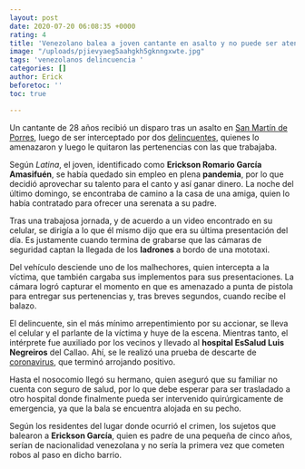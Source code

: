 ```yaml
---
layout: post
date: 2020-07-20 06:08:35 +0000
rating: 4
title: 'Venezolano balea a joven cantante en asalto y no puede ser atendido de emergencia '
image: "/uploads/pjievyaeg5aahgkh5gknngxwte.jpg"
tags: 'venezolanos delincuencia '
categories: []
author: Erick
beforetoc: ''
toc: true

---
```

Un cantante de 28 años recibió un disparo tras un asalto en [San Martín de Porres](https://larepublica.pe/tag/san-martin-de-porres/), luego de ser interceptado por dos [delincuentes](https://larepublica.pe/tag/delincuencia/), quienes lo amenazaron y luego le quitaron las pertenencias con las que trabajaba.

Según _Latina_, el joven, identificado como **Erickson Romario García Amasifuén**, se había quedado sin empleo en plena **pandemia**, por lo que decidió aprovechar su talento para el canto y así ganar dinero. La noche del último domingo, se encontraba de camino a la casa de una amiga, quien lo había contratado para ofrecer una serenata a su padre.

Tras una trabajosa jornada, y de acuerdo a un video encontrado en su celular, se dirigía a lo que él mismo dijo que era su última presentación del día. Es justamente cuando termina de grabarse que las cámaras de seguridad captan la llegada de los **ladrones** a bordo de una mototaxi.

Del vehículo desciende uno de los malhechores, quien intercepta a la víctima, que también cargaba sus implementos para sus presentaciones. La cámara logró capturar el momento en que es amenazado a punta de pistola para entregar sus pertenencias y, tras breves segundos, cuando recibe el balazo.

El delincuente, sin el más mínimo arrepentimiento por su accionar, se lleva el celular y el parlante de la víctima y huye de la escena. Mientras tanto, el intérprete fue auxiliado por los vecinos y llevado al **hospital EsSalud Luis Negreiros** del Callao. Ahí, se le realizó una prueba de descarte de [coronavirus](https://larepublica.pe/tag/coronavirus-en-peru/), que terminó arrojando positivo.

Hasta el nosocomio llegó su hermano, quien aseguró que su familiar no cuenta con seguro de salud, por lo que debe esperar para ser trasladado a otro hospital donde finalmente pueda ser intervenido quirúrgicamente de emergencia, ya que la bala se encuentra alojada en su pecho.

Según los residentes del lugar donde ocurrió el crimen, los sujetos que balearon a **Erickson García**, quien es padre de una pequeña de cinco años, serían de nacionalidad venezolana y no sería la primera vez que cometen robos al paso en dicho barrio.